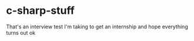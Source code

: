 # c-sharp-stuff
That's an interview test I'm taking to get an internship and hope everything turns out ok
